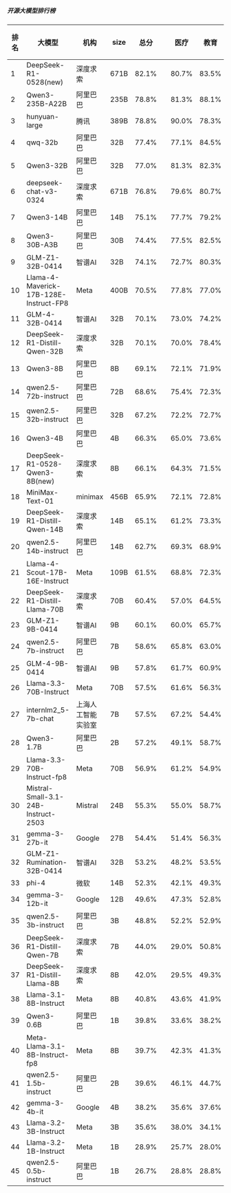 ##### 开源大模型排行榜
|排名|大模型|机构|size|总分| |医疗|教育|金融|法律|行政公务|心理健康|推理与数学计算|语言与指令遵从|
|---|-----|---|-------|---|-|----|---|---|---|------|-------|-----------|------------|
|1|DeepSeek-R1-0528(new)|深度求索|671B|82.1%| |        80.7%|83.5%|78.0%|72.2%|        96.7%|70.8%|        87.7%|86.8%|
|2|Qwen3-235B-A22B|阿里巴巴|235B|78.8%| |        81.3%|88.1%|78.1%|70.0%|        90.0%|58.2%|        83.7%|81.2%|
|3|hunyuan-large|腾讯|389B|78.8%| |        90.0%|78.3%|84.7%|82.4%|        72.1%|83.0%|        60.0%|79.8%|
|4|qwq-32b|阿里巴巴|32B|77.4%| |        77.1%|84.5%|78.4%|60.9%|        88.1%|74.7%|        76.5%|79.0%|
|5|Qwen3-32B|阿里巴巴|32B|77.0%| |        81.3%|82.3%|80.9%|64.5%|        73.3%|75.4%|        79.6%|78.7%|
|6|deepseek-chat-v3-0324|深度求索|671B|76.8%| |        79.6%|80.7%|76.1%|61.7%|        82.4%|75.8%|        73.8%|84.0%|
|7|Qwen3-14B|阿里巴巴|14B|75.1%| |        77.7%|79.2%|79.6%|62.2%|        73.3%|68.8%|        79.7%|80.0%|
|8|Qwen3-30B-A3B|阿里巴巴|30B|74.4%| |        77.5%|82.5%|78.7%|51.1%|        66.7%|74.8%|        81.7%|82.5%|
|9|GLM-Z1-32B-0414|智谱AI|32B|74.1%| |        72.7%|80.3%|74.8%|62.2%|        80.0%|69.9%|        75.1%|77.8%|
|10|Llama-4-Maverick-17B-128E-Instruct-FP8|Meta|400B|70.5%| |        77.8%|77.0%|71.1%|48.1%|        70.4%|72.5%|        67.3%|79.3%|
|11|GLM-4-32B-0414|智谱AI|32B|70.1%| |        73.0%|74.2%|72.3%|54.5%|        80.1%|65.1%|        63.0%|78.5%|
|12|DeepSeek-R1-Distill-Qwen-32B|深度求索|32B|70.1%| |        70.0%|78.4%|73.9%|51.8%|        77.6%|66.5%|        67.4%|75.0%|
|13|Qwen3-8B|阿里巴巴|8B|69.1%| |        72.1%|71.9%|74.0%|54.4%|        53.3%|71.8%|        74.4%|80.9%|
|14|qwen2.5-72b-instruct|阿里巴巴|72B|68.6%| |        75.4%|72.3%|75.7%|51.6%|        68.4%|70.0%|        61.7%|74.1%|
|15|qwen2.5-32b-instruct|阿里巴巴|32B|67.2%| |        72.2%|72.7%|71.9%|50.8%|        69.1%|70.7%|        54.9%|75.1%|
|16|Qwen3-4B|阿里巴巴|4B|66.3%| |        65.0%|73.6%|70.2%|44.4%|        60.0%|65.2%|        73.8%|78.1%|
|17|DeepSeek-R1-0528-Qwen3-8B(new)|深度求索|8B|66.1%| |        64.3%|71.5%|65.1%|50.0%|        76.7%|57.9%|        65.3%|77.9%|
|18|MiniMax-Text-01|minimax|456B|65.9%| |        72.1%|72.8%|70.1%|50.7%|        75.1%|47.1%|        60.0%|79.1%|
|19|DeepSeek-R1-Distill-Qwen-14B|深度求索|14B|65.1%| |        61.2%|73.3%|67.5%|40.2%|        69.6%|67.8%|        67.2%|73.6%|
|20|qwen2.5-14b-instruct|阿里巴巴|14B|62.7%| |        69.3%|68.9%|68.1%|45.4%|        65.7%|56.8%|        53.1%|74.5%|
|21|Llama-4-Scout-17B-16E-Instruct|Meta|109B|61.5%| |        68.8%|72.3%|62.1%|31.8%|        58.0%|66.8%|        58.3%|73.8%|
|22|DeepSeek-R1-Distill-Llama-70B|深度求索|70B|60.4%| |        57.0%|64.5%|60.6%|34.7%|        71.4%|59.4%|        63.7%|72.0%|
|23|GLM-Z1-9B-0414|智谱AI|9B|60.1%| |        60.0%|65.7%|63.9%|31.5%|        80.1%|39.5%|        69.1%|71.2%|
|24|qwen2.5-7b-instruct|阿里巴巴|7B|58.6%| |        65.8%|63.0%|66.6%|41.8%|        55.8%|57.4%|        47.8%|70.6%|
|25|GLM-4-9B-0414|智谱AI|9B|57.8%| |        61.7%|60.9%|62.2%|40.8%|        57.5%|57.1%|        49.9%|72.5%|
|26|Llama-3.3-70B-Instruct|Meta|70B|57.5%| |        61.6%|56.3%|56.9%|29.9%|        64.6%|64.2%|        54.0%|72.7%|
|27|internlm2_5-7b-chat|上海人工智能实验室|7B|57.5%| |        67.2%|54.4%|64.1%|43.1%|        60.2%|53.1%|        46.9%|71.0%|
|28|Qwen3-1.7B|阿里巴巴|2B|57.2%| |        49.1%|58.7%|60.2%|34.5%|        50.0%|63.2%|        68.5%|73.0%|
|29|Llama-3.3-70B-Instruct-fp8|Meta|70B|56.9%| |        61.2%|54.9%|56.0%|29.2%|        61.9%|64.2%|        54.9%|73.0%|
|30|Mistral-Small-3.1-24B-Instruct-2503|Mistral|24B|55.3%| |        55.0%|58.7%|57.6%|33.3%|        61.3%|46.3%|        57.5%|73.0%|
|31|gemma-3-27b-it|Google|27B|54.4%| |        51.4%|56.3%|56.1%|21.3%|        69.6%|53.0%|        60.0%|67.2%|
|32|GLM-Z1-Rumination-32B-0414|智谱AI|32B|53.2%| |        48.2%|53.5%|54.4%|38.9%|        56.7%|46.3%|        62.0%|65.8%|
|33|phi-4|微软|14B|52.3%| |        42.1%|49.3%|56.0%|24.9%|        68.0%|47.6%|        60.3%|69.8%|
|34|gemma-3-12b-it|Google|12B|49.6%| |        47.3%|52.8%|46.6%|20.4%|        61.9%|41.4%|        58.3%|67.8%|
|35|qwen2.5-3b-instruct|阿里巴巴|3B|48.8%| |        52.2%|52.9%|53.8%|26.9%|        42.5%|59.5%|        39.6%|62.8%|
|36|DeepSeek-R1-Distill-Qwen-7B|深度求索|7B|44.0%| |        29.0%|50.8%|45.8%|19.2%|        56.4%|37.2%|        54.5%|58.9%|
|37|DeepSeek-R1-Distill-Llama-8B|深度求索|8B|42.0%| |        29.5%|49.3%|42.6%|20.3%|        54.7%|24.5%|        52.7%|62.1%|
|38|Llama-3.1-8B-Instruct|Meta|8B|40.8%| |        43.6%|41.9%|40.9%|21.3%|        45.3%|30.1%|        42.3%|61.3%|
|39|Qwen3-0.6B|阿里巴巴|1B|39.8%| |        33.6%|38.2%|40.9%|17.8%|        46.7%|22.3%|        52.5%|66.8%|
|40|Meta-Llama-3.1-8B-Instruct-fp8|Meta|8B|39.7%| |        42.3%|41.3%|40.8%|19.5%|        37.6%|30.2%|        44.1%|62.1%|
|41|qwen2.5-1.5b-instruct|阿里巴巴|2B|39.6%| |        46.1%|44.7%|48.6%|25.6%|        34.3%|44.0%|        24.7%|48.5%|
|42|gemma-3-4b-it|Google|4B|38.2%| |        35.6%|37.6%|39.7%|16.6%|        42.0%|30.8%|        49.2%|54.5%|
|43|Llama-3.2-3B-Instruct|Meta|3B|35.6%| |        38.0%|34.1%|35.0%|17.1%|        34.3%|25.9%|        39.7%|60.6%|
|44|Llama-3.2-1B-Instruct|Meta|1B|28.9%| |        25.7%|28.0%|28.8%|14.6%|        30.9%|19.8%|        33.1%|50.8%|
|45|qwen2.5-0.5b-instruct|阿里巴巴|1B|26.7%| |        28.8%|28.8%|34.0%|18.4%|        21.5%|19.5%|        25.4%|37.5%|
    
